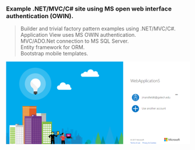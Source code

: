 ### Example .NET/MVC/C# site using MS open web interface authentication (OWIN).

> Builder and trivial factory pattern examples using .NET/MVC/C#.  
> Application View uses MS OWIN authentication.  
> MVC/ADO.Net connection to MS SQL Server.  
> Entity framework for ORM.  
> Bootstrap mobile templates.  

![Image](https://github.com/jlm429/OWIN/blob/master/images/AUTH.PNG)

